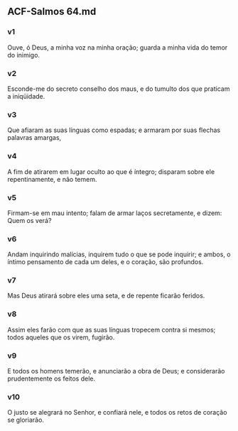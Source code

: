 ## ACF-Salmos 64.md
### v1
 Ouve, ó Deus, a minha voz na minha oração; guarda a minha vida do temor do inimigo.
### v2
 Esconde-me do secreto conselho dos maus, e do tumulto dos que praticam a iniqüidade.
### v3
 Que afiaram as suas línguas como espadas; e armaram por suas flechas palavras amargas,
### v4
 A fim de atirarem em lugar oculto ao que é íntegro; disparam sobre ele repentinamente, e não temem.
### v5
 Firmam-se em mau intento; falam de armar laços secretamente, e dizem: Quem os verá?
### v6
 Andam inquirindo malícias, inquirem tudo o que se pode inquirir; e ambos, o íntimo pensamento de cada um deles, e o coração, são profundos.
### v7
 Mas Deus atirará sobre eles uma seta, e de repente ficarão feridos.
### v8
 Assim eles farão com que as suas línguas tropecem contra si mesmos; todos aqueles que os virem, fugirão.
### v9
 E todos os homens temerão, e anunciarão a obra de Deus; e considerarão prudentemente os feitos dele.
### v10
 O justo se alegrará no Senhor, e confiará nele, e todos os retos de coração se gloriarão.
